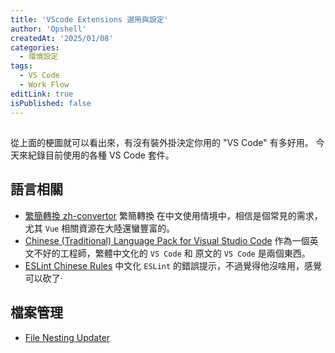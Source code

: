 ```yaml
---
title: 'VScode Extensions 選用與設定'
author: 'Opshell'
createdAt: '2025/01/08'
categories:
  - 環境設定
tags:
  - VS Code
  - Work Flow
editLink: true
isPublished: false
---
```


##
從上面的梗圖就可以看出來，有沒有裝外掛決定你用的 "VS Code" 有多好用。
今天來紀錄目前使用的各種 VS Code 套件。

## 語言相關
- [繁簡轉換 zh-convertor](https://marketplace.visualstudio.com/items?itemName=StevenH.vscode-zh-convertor)
繁簡轉換 在中文使用情境中，相信是個常見的需求，尤其 `Vue` 相關資源在大陸還蠻豐富的。
- [Chinese (Traditional) Language Pack for Visual Studio Code](https://marketplace.visualstudio.com/items?itemName=MS-CEINTL.vscode-language-pack-zh-hant)
作為一個英文不好的工程師，繁體中文化的 `VS Code` 和 原文的 `VS Code` 是兩個東西。
- [ESLint Chinese Rules](https://marketplace.visualstudio.com/items?itemName=maggie.eslint-rules-zh-plugin)
中文化 `ESLint` 的錯誤提示，不過覺得他沒啥用，感覺可以砍了‧

## 檔案管理
- [File Nesting Updater](https://marketplace.visualstudio.com/items?itemName=antfu.file-nesting)
